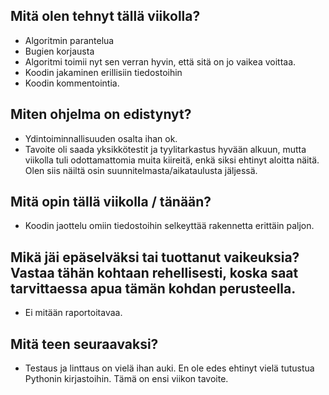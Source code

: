 ## Mitä olen tehnyt tällä viikolla?
* Algoritmin parantelua
* Bugien korjausta
* Algoritmi toimii nyt sen verran hyvin, että sitä on jo vaikea voittaa.
* Koodin jakaminen erillisiin tiedostoihin
* Koodin kommentointia.

## Miten ohjelma on edistynyt?
* Ydintoiminnallisuuden osalta ihan ok.
* Tavoite oli saada yksikkötestit ja tyylitarkastus hyvään alkuun, mutta viikolla tuli odottamattomia muita kiireitä, enkä siksi ehtinyt aloitta näitä. Olen siis  näiltä osin suunnitelmasta/aikataulusta jäljessä.

## Mitä opin tällä viikolla / tänään?
* Koodin jaottelu omiin tiedostoihin selkeyttää rakennetta erittäin paljon.

## Mikä jäi epäselväksi tai tuottanut vaikeuksia? Vastaa tähän kohtaan rehellisesti, koska saat tarvittaessa apua tämän kohdan perusteella.
* Ei mitään raportoitavaa.

## Mitä teen seuraavaksi?
* Testaus ja linttaus on vielä ihan auki. En ole edes ehtinyt vielä tutustua Pythonin kirjastoihin. Tämä on ensi viikon tavoite.
